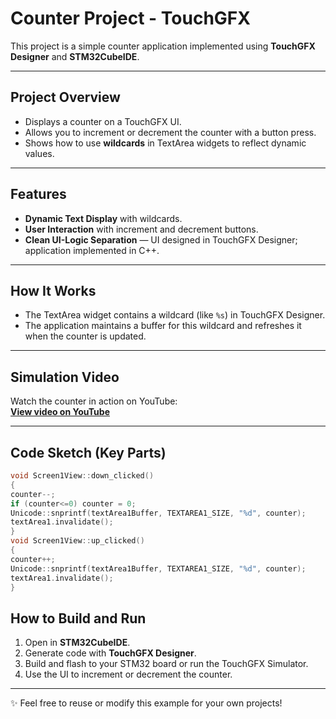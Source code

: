 # Counter Project - TouchGFX

This project is a simple counter application implemented using **TouchGFX Designer** and **STM32CubeIDE**.

---

## Project Overview

- Displays a counter on a TouchGFX UI.
- Allows you to increment or decrement the counter with a button press.
- Shows how to use **wildcards** in TextArea widgets to reflect dynamic values.

---

## Features

- **Dynamic Text Display** with wildcards.
- **User Interaction** with increment and decrement buttons.
- **Clean UI-Logic Separation** — UI designed in TouchGFX Designer; application implemented in C++.

---

## How It Works

- The TextArea widget contains a wildcard (like `%s`) in TouchGFX Designer.
- The application maintains a buffer for this wildcard and refreshes it when the counter is updated.

---

## Simulation Video

Watch the counter in action on YouTube:  
[**View video on YouTube**](https://youtu.be/llw6tRPuS-E)

---

## Code Sketch (Key Parts)

```cpp
void Screen1View::down_clicked()
{
counter--;
if (counter<=0) counter = 0;
Unicode::snprintf(textArea1Buffer, TEXTAREA1_SIZE, "%d", counter);
textArea1.invalidate();
}
void Screen1View::up_clicked()
{
counter++;
Unicode::snprintf(textArea1Buffer, TEXTAREA1_SIZE, "%d", counter);
textArea1.invalidate();
}
```

## How to Build and Run

1. Open in **STM32CubeIDE**.
2. Generate code with **TouchGFX Designer**.
3. Build and flash to your STM32 board or run the TouchGFX Simulator.
4. Use the UI to increment or decrement the counter.

---

✨ Feel free to reuse or modify this example for your own projects! 

